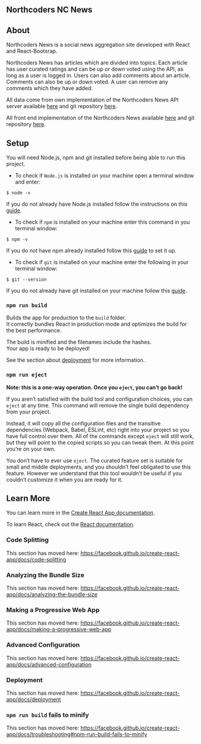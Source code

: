 ## Northcoders NC News

## About

Northcoders News is a social news aggregation site developed with React and React-Bootsrap.

Northcoders News has articles which are divided into topics. Each article has user curated ratings and can be up or down voted using the API, as long as a user is logged in. Users can also add comments about an article. Comments can also be up or down voted. A user can remove any comments which they have added.

All data come from own implementation of the Northcoders News API server available [here](https://jacob-nc-news.herokuapp.com/api/) and git repository [here](https://github.com/jjacoba/be-nc-news).

All front end implementation of the Northcoders News available [here](https://netlify-jjacoba.netlify.com/) and git repository [here](https://github.com/jjacoba/fe-nc-news).

## Setup

You will need Node.js, npm and git installed before being able to run this project.

* To check if ```Node.js``` is installed on your machine open a terminal window and enter:

```
$ node -v
```

If you do not already have Node.js installed follow the instructions on this [guide](https://nodejs.org/en/download/package-manager/).

* To check if ```npm``` is installed on your machine enter this command in you terminal window:

```
$ npm -v
```

If you do not have npm already installed follow this [guide](https://www.npmjs.com/get-npm) to set it up.

* To check if ```git``` is installed on your machine enter the following in your terminal window:

```
$ git --version
```

If you do not already have git installed on your machine follow this [guide](https://git-scm.com/).

### `npm run build`

Builds the app for production to the `build` folder.<br>
It correctly bundles React in production mode and optimizes the build for the best performance.

The build is minified and the filenames include the hashes.<br>
Your app is ready to be deployed!

See the section about [deployment](https://facebook.github.io/create-react-app/docs/deployment) for more information.

### `npm run eject`

**Note: this is a one-way operation. Once you `eject`, you can’t go back!**

If you aren’t satisfied with the build tool and configuration choices, you can `eject` at any time. This command will remove the single build dependency from your project.

Instead, it will copy all the configuration files and the transitive dependencies (Webpack, Babel, ESLint, etc) right into your project so you have full control over them. All of the commands except `eject` will still work, but they will point to the copied scripts so you can tweak them. At this point you’re on your own.

You don’t have to ever use `eject`. The curated feature set is suitable for small and middle deployments, and you shouldn’t feel obligated to use this feature. However we understand that this tool wouldn’t be useful if you couldn’t customize it when you are ready for it.

## Learn More

You can learn more in the [Create React App documentation](https://facebook.github.io/create-react-app/docs/getting-started).

To learn React, check out the [React documentation](https://reactjs.org/).

### Code Splitting

This section has moved here: https://facebook.github.io/create-react-app/docs/code-splitting

### Analyzing the Bundle Size

This section has moved here: https://facebook.github.io/create-react-app/docs/analyzing-the-bundle-size

### Making a Progressive Web App

This section has moved here: https://facebook.github.io/create-react-app/docs/making-a-progressive-web-app

### Advanced Configuration

This section has moved here: https://facebook.github.io/create-react-app/docs/advanced-configuration

### Deployment

This section has moved here: https://facebook.github.io/create-react-app/docs/deployment

### `npm run build` fails to minify

This section has moved here: https://facebook.github.io/create-react-app/docs/troubleshooting#npm-run-build-fails-to-minify

